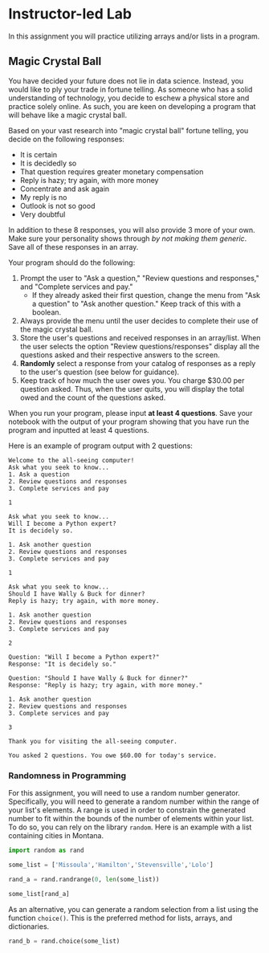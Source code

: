 # Instructor-led Lab

In this assignment you will practice utilizing arrays and/or lists in a program. 

## Magic Crystal Ball

You have decided your future does not lie in data science. Instead, you would like to ply your trade in fortune telling. As someone who has a solid understanding of technology, you decide to eschew a physical store and practice solely online. As such, you are keen on developing a program that will behave like a magic crystal ball.

Based on your vast research into "magic crystal ball" fortune telling, you decide on the following responses:

* It is certain
* It is decidedly so
* That question requires greater monetary compensation
* Reply is hazy; try again, with more money
* Concentrate and ask again
* My reply is no
* Outlook is not so good
* Very doubtful

In addition to these 8 responses, you will also provide 3 more of your own. Make sure your personality shows through *by not making them generic*. Save all of these responses in an array.

Your program should do the following:

1. Prompt the user to "Ask a question," "Review questions and responses," and "Complete services and pay."
   * If they already asked their first question, change the menu from "Ask a question" to "Ask another question." Keep track of this with a boolean.
2. Always provide the menu until the user decides to complete their use of the magic crystal ball.
3. Store the user's questions and received responses in an array/list. When the user selects the option "Review questions/responses" display all the questions asked and their respective answers to the screen.
4. **Randomly** select a response from your catalog of responses as a reply to the user's question (see below for guidance).
5. Keep track of how much the user owes you. You charge $30.00 per question asked. Thus, when the user quits, you will display the total owed and the count of the questions asked.

When you run your program, please input **at least 4 questions**. Save your notebook with the output of your program showing that you have run the program and inputted at least 4 questions.

Here is an example of program output with 2 questions:

```
Welcome to the all-seeing computer!
Ask what you seek to know...
1. Ask a question
2. Review questions and responses
3. Complete services and pay

1

Ask what you seek to know...
Will I become a Python expert?
It is decidely so.

1. Ask another question
2. Review questions and responses
3. Complete services and pay

1

Ask what you seek to know...
Should I have Wally & Buck for dinner?
Reply is hazy; try again, with more money.

1. Ask another question
2. Review questions and responses
3. Complete services and pay

2

Question: "Will I become a Python expert?"
Response: "It is decidely so."

Question: "Should I have Wally & Buck for dinner?"
Response: "Reply is hazy; try again, with more money."

1. Ask another question
2. Review questions and responses
3. Complete services and pay

3

Thank you for visiting the all-seeing computer.

You asked 2 questions. You owe $60.00 for today's service. 

```

### Randomness in Programming 

For this assignment, you will need to use a random number generator. Specifically, you will need to generate a random number within the range of your list's elements. A range is used in order to constrain the generated number to fit within the bounds of the number of elements within your list. To do so, you can rely on the library `random`. Here is an example with a list containing cities in Montana.

```Python
import random as rand

some_list = ['Missoula','Hamilton','Stevensville','Lolo']

rand_a = rand.randrange(0, len(some_list))

some_list[rand_a]
```

As an alternative, you can generate a random selection from a list using the function `choice()`. This is the preferred method for lists, arrays, and dictionaries.

```Python
rand_b = rand.choice(some_list)
```
